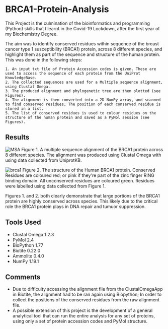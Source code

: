 # BRCA1-Protein-Analysis

This Project is the culmination of the bioinformatics and programming (Python) skills that I learnt in the Covid-19 Lockdown, after the first year of my Biochemistry Degree. 

The aim was to identify conserved residues within sequence of the breast cancer type 1 susceptibility (BRCA1) protein, across 8 different species, and highlight them as part of the sequence and structure of the human protein. This was done in the following steps:

	1. An input txt file of Protein Accession codes is given. These are used to access the sequence of each protein from the UniProt KnowledgeBase.
	2. The collected sequences are used for a Multiple sequence alignment, using Clustal Omega.
	3. The produced alignment and phylogenetic tree are then plotted (see Figures).
	4. The alignment is then converted into a 2D NumPy array, and scanned to find conserved residues; The position of each conserved residue is stored in a list.
	5. The list of conserved residues is used to colour residues on the structure of the human protein and saved as a PyMol session (see Figures).

## Results
![MSA](https://user-images.githubusercontent.com/66531998/94668270-be762400-0307-11eb-8aeb-e3b9bf85bdb4.png)
Figure 1. A multiple sequence alignment of the BRCA1 protein across 8 different species. The alignment was produced using Clustal Omega with using data collected from UniprotKB.

![brca1](https://user-images.githubusercontent.com/66531998/94670256-3a716b80-030a-11eb-9b10-31c201233052.png)
Figure 2. The structure of the Human BRCA1 protein. Conserved Residues are coloured red; or pink if they're part of the zinc finger RING binding domain. All unconserved residues are coloured green. Residues were labelled using data collected from Figure 1.

Figures 1. and 2. both clearly demonstrate that large portions of the BRCA1 protein are highly conserved across species. This likely due to the critical role the BRCA1 protein plays in DNA repair and tumuor suppression.

## Tools Used

- Clustal Omega 1.2.3
- PyMol 2.4
- BioPython 1.77
- Biotite 0.22.0
- Ammolite 0.4.0
- NumPy 1.19.1

## Comments
- Due to difficulty accessing the alignment file from the ClustalOmegaApp in Biotite, the alignment had to be ran again using Biopython; In order to collect the positions of the conserved residues from the raw alignment file.
- A possible extension of this project is the development of a general analytical tool that can run the entire analysis for any set of proteins, using only a set of protein accession codes and PyMol structure.
